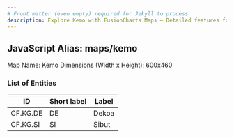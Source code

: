 ```yaml
---
# Front matter (even empty) required for Jekyll to process
description: Explore Kemo with FusionCharts Maps – Detailed features for seamless integration. Try now & enhance your data visualization today! 
---
```


## JavaScript Alias: maps/kemo

Map Name: Kemo
Dimensions (Width x Height): 600x460

### List of Entities

ID | Short label | Label
---|---|---|
CF.KG.DE|DE|Dekoa
CF.KG.SI|SI|Sibut
